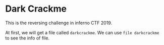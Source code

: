 # Dark Crackme

This is the reversing challenge in inferno CTF 2019.

At first, we will get a file called ```darkcrackme```. We can use ```file darkcrackme``` to see the info of file.

